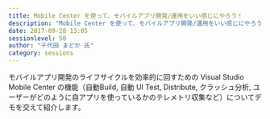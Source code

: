 ```yaml
---
title: Mobile Center を使って、モバイルアプリ開発/運用をいい感じにやろう！
description: "Mobile Center を使って、モバイルアプリ開発/運用をいい感じにやろう！"
date: 2017-09-28 13:05
sessionlevel: 50
author: "千代田 まどか 氏"
category: sessions
---
```

モバイルアプリ開発のライフサイクルを効率的に回すための Visual Studio Mobile Center の機能（自動Build, 自動 UI Test, Distribute, クラッシュ分析, ユーザーがどのように自アプリを使っているかのテレメトリ収集など）についてデモを交えて紹介します。
